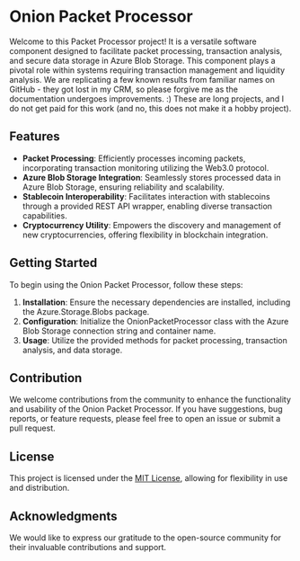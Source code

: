 # Onion Packet Processor

Welcome to this Packet Processor project! It is a versatile software component designed to facilitate packet processing, transaction analysis, and secure data storage in Azure Blob Storage. This component plays a pivotal role within systems requiring transaction management and liquidity analysis. We are replicating a few known results from familiar names on GitHub - they got lost in my CRM, so please forgive me as the documentation undergoes improvements. :) These are long projects, and I do not get paid for this work (and no, this does not make it a hobby project).

## Features

- **Packet Processing**: Efficiently processes incoming packets, incorporating transaction monitoring utilizing the Web3.0 protocol.
- **Azure Blob Storage Integration**: Seamlessly stores processed data in Azure Blob Storage, ensuring reliability and scalability.
- **Stablecoin Interoperability**: Facilitates interaction with stablecoins through a provided REST API wrapper, enabling diverse transaction capabilities.
- **Cryptocurrency Utility**: Empowers the discovery and management of new cryptocurrencies, offering flexibility in blockchain integration.

## Getting Started

To begin using the Onion Packet Processor, follow these steps:

1. **Installation**: Ensure the necessary dependencies are installed, including the Azure.Storage.Blobs package.
2. **Configuration**: Initialize the OnionPacketProcessor class with the Azure Blob Storage connection string and container name.
3. **Usage**: Utilize the provided methods for packet processing, transaction analysis, and data storage.

## Contribution

We welcome contributions from the community to enhance the functionality and usability of the Onion Packet Processor. If you have suggestions, bug reports, or feature requests, please feel free to open an issue or submit a pull request.

## License

This project is licensed under the [MIT License](LICENSE), allowing for flexibility in use and distribution.

## Acknowledgments

We would like to express our gratitude to the open-source community for their invaluable contributions and support.
